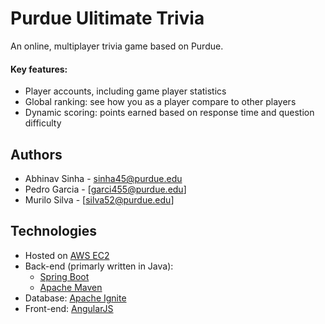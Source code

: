 # Purdue Ulitimate Trivia
An online, multiplayer trivia game based on Purdue.

#### Key features:
- Player accounts, including game player statistics
- Global ranking: see how you as a player compare to other players
- Dynamic scoring: points earned based on response time and question difficulty

Authors
-------
- Abhinav Sinha - <sinha45@purdue.edu>
- Pedro Garcia - [garci455@purdue.edu]
- Murilo Silva - [silva52@purdue.edu]

Technologies
------------
- Hosted on [AWS EC2](https://aws.amazon.com/ec2/)
- Back-end (primarly written in Java):
  - [Spring Boot](https://spring.io/projects/spring-boot)
  - [Apache Maven](https://maven.apache.org/)
- Database: [Apache Ignite](https://ignite.apache.org/index.html)
- Front-end: [AngularJS](https://angularjs.org/)
